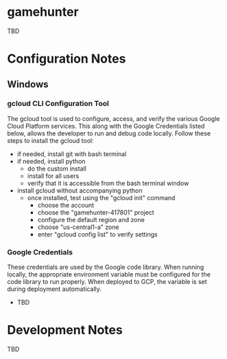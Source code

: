 # gamehunter
TBD

# Configuration Notes
## Windows
### gcloud CLI Configuration Tool
The gcloud tool is used to configure, access, and verify the various Google Cloud Platform services. This along with the Google Credentials listed below, allows the developer to run and debug code locally. Follow these steps to install the gcloud tool:

- if needed, install git with bash terminal  
- if needed, install python  
	- do the custom install  
	- install for all users  
	- verify that it is accessible from the bash terminal window  
- install gcloud without accompanying python  
	-  once installed, test using the "gcloud init" command  
		- choose the account  
		- choose the "gamehunter-417801" project  
		- configure the default region and zone  
		- choose "us-central1-a" zone  
		- enter "gcloud config list" to verify settings  

### Google Credentials
These credentials are used by the Google code library. When running locally, the appropriate environment variable must be configured for the code library to run properly. When deployed to GCP, the variable is set during deployment automatically. 

- TBD 

# Development Notes

TBD
